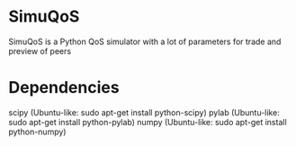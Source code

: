 SimuQoS
=======

SimuQoS is a Python QoS simulator with a lot of parameters for trade and preview of peers

Dependencies
=======
scipy (Ubuntu-like: sudo apt-get install python-scipy)
pylab (Ubuntu-like: sudo apt-get install python-pylab)
numpy (Ubuntu-like: sudo apt-get install python-numpy)